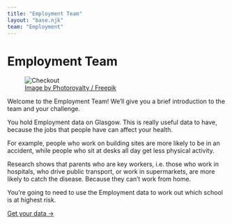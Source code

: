 ```yaml
---
title: "Employment Team"
layout: "base.njk"
team: "Employment"
---
```



# Employment Team


<div class="grid grid-md-2 dense grid-column-gap-2">
  <div class="mb1 grid-column-2-md">
    <figure>
    <img src="/img/checkout.svg" alt="Checkout">
    <figcaption><a target="_blank" rel="noopener"  href="http://www.freepik.com">Image by Photoroyalty / Freepik</a></figcaption>
    </figure>
  </div>

  <div class="grid-column-1-md">


Welcome to the Employment Team! We’ll give you a brief introduction to the team and your challenge.


You hold Employment data on Glasgow. This is really useful data to have, because the jobs that people have can affect your health.

For example, people who work on building sites are more likely to be in an accident, while people who sit at desks all day get less physical activity.

Research shows that parents who are key workers, i.e. those who work in hospitals, who drive public transport, or work in supermarkets, are more likely to catch the disease. Because they can’t work from home.

You&rsquo;re going to need to use the Employment data to work out which school is at highest risk.


<a class="btn" href="/employment/get-your-data">Get your data &rarr;</a>


  </div>
</div>
